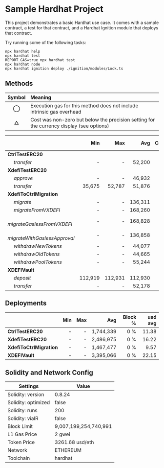 # Sample Hardhat Project

This project demonstrates a basic Hardhat use case. It comes with a sample contract, a test for that contract, and a Hardhat Ignition module that deploys that contract.

Try running some of the following tasks:

```shell
npx hardhat help
npx hardhat test
REPORT_GAS=true npx hardhat test
npx hardhat node
npx hardhat ignition deploy ./ignition/modules/Lock.ts
```


## Methods
| **Symbol** | **Meaning**                                                                              |
| :--------: | :--------------------------------------------------------------------------------------- |
|    **◯**   | Execution gas for this method does not include intrinsic gas overhead                    |
|    **△**   | Cost was non-zero but below the precision setting for the currency display (see options) |

|                                     |     Min |     Max |     Avg | Calls | usd avg |
| :---------------------------------- | ------: | ------: | ------: | ----: | ------: |
| **CtrlTestERC20**                   |         |         |         |       |         |
|        *transfer*                   |       - |       - |  52,200 |    24 |    0.34 |
| **XdefiTestERC20**                  |         |         |         |       |         |
|        *approve*                    |       - |       - |  46,932 |     6 |    0.31 |
|        *transfer*                   |  35,675 |  52,787 |  51,876 |    19 |    0.34 |
| **XdefiToCtrlMigration**            |         |         |         |       |         |
|        *migrate*                    |       - |       - | 136,311 |     5 |    0.89 |
|        *migrateFromVXDEFI*          |       - |       - | 168,260 |     5 |    1.10 |
|        *migrateGaslessFromVXDEFI*   |       - |       - | 168,828 |     5 |    1.10 |
|        *migrateWithGaslessApproval* |       - |       - | 136,858 |     5 |    0.89 |
|        *withdrawNewTokens*          |       - |       - |  44,077 |     1 |    0.29 |
|        *withdrawOldTokens*          |       - |       - |  44,665 |     1 |    0.29 |
|        *withdrawPoolTokens*         |       - |       - |  55,244 |     1 |    0.36 |
| **XDEFIVault**                      |         |         |         |       |         |
|        *deposit*                    | 112,919 | 112,931 | 112,930 |    12 |    0.74 |
|        *transfer*                   |       - |       - |  52,178 |     2 |    0.34 |

## Deployments
|                          | Min | Max  |       Avg | Block % | usd avg |
| :----------------------- | --: | ---: | --------: | ------: | ------: |
| **CtrlTestERC20**        |   - |    - | 1,744,339 |     0 % |   11.38 |
| **XdefiTestERC20**       |   - |    - | 2,486,975 |     0 % |   16.22 |
| **XdefiToCtrlMigration** |   - |    - | 1,467,477 |     0 % |    9.57 |
| **XDEFIVault**           |   - |    - | 3,395,066 |     0 % |   22.15 |

## Solidity and Network Config
| **Settings**        | **Value**             |
| ------------------- | --------------------- |
| Solidity: version   | 0.8.24                |
| Solidity: optimized | false                 |
| Solidity: runs      | 200                   |
| Solidity: viaIR     | false                 |
| Block Limit         | 9,007,199,254,740,991 |
| L1 Gas Price        | 2 gwei                |
| Token Price         | 3261.68 usd/eth       |
| Network             | ETHEREUM              |
| Toolchain           | hardhat               |



